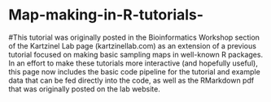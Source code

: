 # Map-making-in-R-tutorials-

#This tutorial was originally posted in the Bioinformatics Workshop section of the Kartzinel Lab page (kartzinellab.com) as an extension of a previous tutorial focused on making basic sampling maps in well-known R packages. In an effort to make these tutorials more interactive (and hopefully useful), this page now includes the basic code pipeline for the tutorial and example data that can be fed directly into the code, as well as the RMarkdown pdf that was originally posted on the lab website. 
